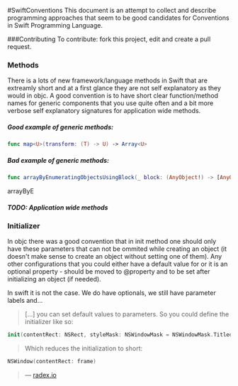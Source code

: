 #SwiftConventions
This document is an attempt to collect and describe programming approaches that seem to be good candidates for Conventions in Swift Programming Language.

###Contributing 
To contribute: fork this project, edit and create a pull request.

### Methods
There is a lots of new framework/language methods in Swift that are extreamly short and at a first glance they are not self explanatory as they would in objc.
A good convention is to have short clear function/method names for generic components that you use quite often and a bit more verbose self explanatory signatures for application wide methods.

##### Good example of generic methods:
```swift
func map<U>(transform: (T) -> U) -> Array<U>
``` 

##### Bad example of generic methods:
```swift
func arrayByEnumeratingObjectsUsingBlock(_ block: (AnyObject!) -> [AnyObject]
```
arrayByE

##### TODO: Application wide methods

### Initializer
In objc there was a good convention that in init method one should only have these parameters that can not be ommited while creating an object (it doesn't make sense to create an object without setting one of them). Any other configurations that you could either have a default value for or it is an optional property - should be moved to @property and to be set after initializing an object (if needed).

In swift it is not the case. We do have optionals, we still have parameter labels and...

> [...] you can set default values to parameters. So you could define the initializer like so:

```swift
init(contentRect: NSRect, styleMask: NSWindowMask = NSWindowMask.Titled, backing: NSBackingStoreType = .Buffered, defer: Bool = false, screen: NSScreen? = nil)
```
> Which reduces the initialization to short:

```swift
NSWindow(contentRect: frame)
```
> — [radex.io](http://radex.io/swift/methods/)